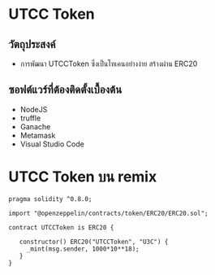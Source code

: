 # UTCC Token

## วัตถุประสงค์
- การพัฒนา UTCCToken ซึ่งเป็นโทเคนอย่างง่าย สร้างผ่าน ERC20

## ซอฟต์แวร์ที่ต้องติดตั้งเบื้องต้น
- NodeJS
- truffle
- Ganache
- Metamask
- Visual Studio Code

# UTCC Token บน remix
```
pragma solidity ^0.8.0;

import "@openzeppelin/contracts/token/ERC20/ERC20.sol";

contract UTCCToken is ERC20 {

   constructor() ERC20("UTCCToken", "U3C") {
     _mint(msg.sender, 1000*10**18);
   }
}
```

